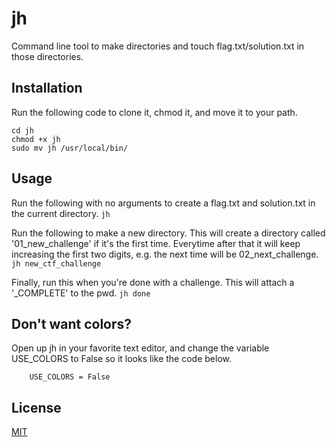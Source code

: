 # jh
Command line tool to make directories and touch flag.txt/solution.txt in those directories.

## Installation
Run the following code to clone it, chmod it, and move it to your path.

```git clone https://github.com/l1berate/jh
cd jh
chmod +x jh
sudo mv jh /usr/local/bin/
```

## Usage
Run the following with no arguments to create a flag.txt and solution.txt in the current directory. 
```jh```

Run the following to make a new directory. This will create a directory called '01_new_challenge' if it's the first time. Everytime after that it will keep increasing the first two digits, e.g. the next time will be 02_next_challenge.
```jh new_ctf_challenge```

Finally, run this when you're done with a challenge. This will attach a '_COMPLETE' to the pwd.
```jh done```

## Don't want colors?
Open up jh in your favorite text editor, and change the variable USE_COLORS to False so it looks like the code below.
```#Change this to false if you'd rather not have colors.
	USE_COLORS = False
```

## License
[MIT](https://choosealicense.com/licenses/mit/)
